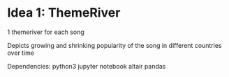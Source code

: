 # Idea 1: ThemeRiver

1 themeriver for each song

Depicts growing and shrinking popularity of the song in different countries over time

Dependencies:
python3
jupyter notebook
altair
pandas
